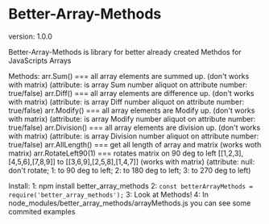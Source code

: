 # Better-Array-Methods

version: 1.0.0

Better-Array-Methods is library for better already created Methdos for JavaScripts Arrays

Methods:
    arr.Sum() === all array elements are summed up. (don't works with matrix) (attribute: is array Sum number aliquot on attribute number: true/false)
    arr.Diff() === all array elements are difference up. (don't works with matrix) (attribute: is array Diff number aliquot on attribute number: true/false)
    arr.Modify() === all array elements are Modify up. (don't works with matrix) (attribute: is array Modify number aliquot on attribute number: true/false)
    arr.Division() === all array elements are division up. (don't works with matrix) (attribute: is array Division number aliquot on attribute number: true/false)
    arr.AllLength() === get all length of array and matrix (works woth matrix)
    arr.RotateLeft90(1) === rotates matrix on 90 deg to left [[1,2,3],[4,5,6],[7,8,9]] to [[3,6,9],[2,5,8],[1,4,7]] (works with matrix) (attribute: null: don't rotate; 1: to 90 deg to left; 2: to 180 deg to left; 3: to 270 deg to left)

Install:
1: 
   npm install better_array_methods
2: 
   ```const betterArrayMethods = require('better_array_methods');```
3: 
   Look at Methods!
4: 
   In node_modules/better_array_methods/arrayMethods.js you can see some commited examples
